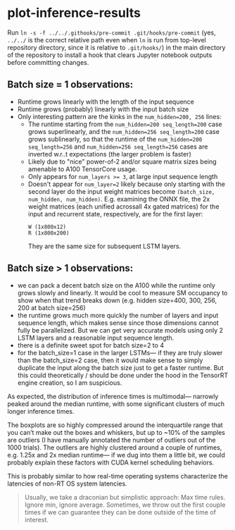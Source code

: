 # plot-inference-results

Run `ln -s -f ../../.githooks/pre-commit .git/hooks/pre-commit` (yes, `../../` is the correct relative path even when `ln` is run from top-level repository directory, since it is relative to `.git/hooks/`) in the main directory of the repository to install a hook that clears Jupyter notebook outputs before committing changes.


## Batch size = 1 observations:
- Runtime grows linearly with the length of the input sequence
- Runtime grows (probably) linearly with the input batch size
- Only interesting pattern are the kinks in the `num_hidden=200, 256` lines:
  - The runtime starting from the `num_hidden=200 seq_length=200` case grows superlinearly, and the `num_hidden=256 seq_length=200` case grows sublinearly, so that the runtime of the `num_hidden=200 seq_length=256` and `num_hidden=256 seq_length=256` cases are inverted w.r..t expectations (the larger problem is faster)
  - Likely due to "nice" power-of-2 and/or square matrix sizes being amenable to A100 TensorCore usage. 
  - Only appears for `num_layers >= 3`, at large input sequence length
  - Doesn't appear for `num_layer=2` likely because only starting with the second layer do the input weight matrices become `(batch_size, num_hidden, num_hidden)`. E.g. examining the ONNX file, the 2x weight matrices (each unified acrossall 4x gated matrices) for the input and recurrent state, respectively, are for the first layer:
    ```
    W (1x800x12)
    R (1x800x200)
    ```
    They are the same size for subsequent LSTM layers.


## Batch size > 1 observations:
- we can pack a decent batch size on the A100 while the runtime only grows slowly and linearly. It would be cool to measure SM occupancy to show when that trend breaks down (e.g. hidden size=400, 300, 256, 200 at batch size=256)
- the runtime grows much more quickly the number of layers and input sequence length, which makes sense since those dimensions cannot fully be parallelized. But we can get very accurate models using only 2 LSTM layers and a reasonable input sequence length. 
-  there is a definite sweet spot for batch size=2 to 4
-  for the batch_size=1 case in the larger LSTMs— if they are truly slower than the batch_size=2 case, then it would make sense to simply duplicate the input along the batch size just to get a faster runtime. But this could theoretically / should be done under the hood in the TensorRT engine creation, so I am suspicious. 


As expected, the distribution of inference times is multimodal— narrowly peaked around the median runtime, with some significant clusters of much longer inference times. 

The boxplots are so highly compressed around the interquartile range that you can’t make out the boxes and whiskers, but up to ~10% of the samples are outliers (I have manually annotated the number of outliers out of the 1000 trials). The outliers are highly clustered around a couple of runtimes, e.g. 1.25x and 2x median runtime— if we dug into them a little bit, we could probably explain these factors with CUDA kernel scheduling behaviors. 

This is probably similar to how real-time operating systems characterize the latencies of non-RT OS system latencies. 
> Usually, we take a draconian but simplistic approach: Max time rules. Ignore min, ignore average.
> Sometimes, we throw out the first couple times if we can guarantee they can be done outside of the time of interest.

